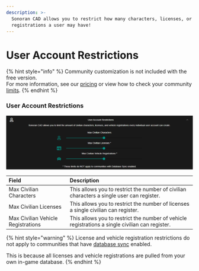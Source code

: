 ```yaml
---
description: >-
  Sonoran CAD allows you to restrict how many characters, licenses, or vehicle
  registrations a user may have!
---
```


# User Account Restrictions

{% hint style="info" %}
Community customization is not included with the free version.  
For more information, see our [pricing](https://sonorancad.com/app/#/pricing) or view how to check your community [limits](../getting-started/view-your-limits.md).
{% endhint %}

### User Account Restrictions

![Sonoran CAD&apos;s user account restriction configuration](../../.gitbook/assets/restrict.PNG)

| Field | Description |
| :--- | :--- |
| Max Civilian Characters | This allows you to restrict the number of civilian characters a single user can register. |
| Max Civilian Licenses | This allows you to restrict the number of licenses a single civilian can register. |
| Max Civilian Vehicle Registrations | This allows you to restrict the number of vehicle registrations a single civilian can register. |

{% hint style="warning" %}
License and vehicle registration restrictions do not apply to communities that have [database sync](../in-game-integration/database-sync-and-merge/) enabled.  
  
This is because all licenses and vehicle registrations are pulled from your own in-game database.
{% endhint %}



